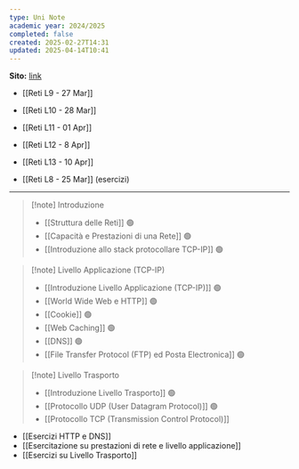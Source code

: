 ```yaml
---
type: Uni Note
academic year: 2024/2025
completed: false
created: 2025-02-27T14:31
updated: 2025-04-14T10:41
---
```

**Sito:** [link](https://classroom.google.com/c/MjEzMzIzMjE4MDBa)

- [[Reti L9 - 27 Mar]]
- [[Reti L10 - 28 Mar]]
- [[Reti L11 - 01 Apr]]
- [[Reti L12 - 8 Apr]]
- [[Reti L13 - 10 Apr]]

- [[Reti L8 - 25 Mar]] (esercizi)

---

>[!note] Introduzione
>- [[Struttura delle Reti]] 🟢
>- [[Capacità e Prestazioni di una Rete]] 🟢
>- [[Introduzione allo stack protocollare TCP-IP]] 🟢

>[!note] Livello Applicazione (TCP-IP)
>- [[Introduzione Livello Applicazione (TCP-IP)]] 🟢
>- [[World Wide Web e HTTP]] 🟢
>- [[Cookie]] 🟢
>- [[Web Caching]] 🟢
>- [[DNS]] 🟢
>- [[File Transfer Protocol (FTP) ed Posta Electronica]] 🟢

>[!note] Livello Trasporto
>
>- [[Introduzione Livello Trasporto]] 🟢
>- [[Protocollo UDP (User Datagram Protocol)]] 🟢
>- [[Protocollo TCP (Transmission Control Protocol)]] 

- [[Esercizi HTTP e DNS]]
- [[Esercitazione su prestazioni di rete e livello applicazione]]
- [[Esercizi su Livello Trasporto]]